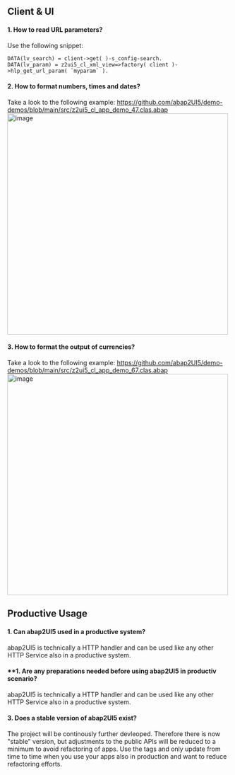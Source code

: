 ## Client & UI

#### **1. How to read URL parameters?**
Use the following snippet:
```abap
DATA(lv_search) = client->get( )-s_config-search.
DATA(lv_param) = z2ui5_cl_xml_view=>factory( client )->hlp_get_url_param( `myparam` ).
```
#### **2. How to format numbers, times and dates?**
Take a look to the following example:
https://github.com/abap2UI5/demo-demos/blob/main/src/z2ui5_cl_app_demo_47.clas.abap
<img width="500" alt="image" src="https://github.com/abap2UI5/abap2UI5/assets/102328295/6b9011b5-94e6-4329-9666-0e779c01b400">

#### **3. How to format the output of currencies?**
Take a look to the following example:
https://github.com/abap2UI5/demo-demos/blob/main/src/z2ui5_cl_app_demo_67.clas.abap
<img width="500" alt="image" src="https://github.com/abap2UI5/abap2UI5/assets/102328295/fef6e08c-5a34-4aee-9d34-ebb1c5d45275">

## Productive Usage
#### **1. Can abap2UI5 used in a productive system?**
abap2UI5 is technically a HTTP handler and can be used like any other HTTP Service also in a productive system.
#### **1. Are any preparations needed before using abap2UI5 in productiv scenario?

abap2UI5 is technically a HTTP handler and can be used like any other HTTP Service also in a productive system.
#### **3. Does a stable version of abap2UI5 exist?**
The project will be continously further devleoped. Therefore there is now "stable" version, but adjustments to the public APIs will be reduced to a minimum to avoid refactoring of apps. Use the tags and only update from time to time when you use your apps also in production and want to reduce refactoring efforts.
